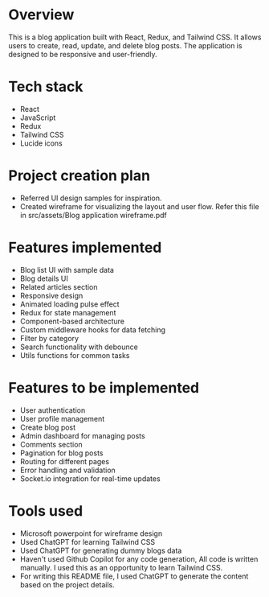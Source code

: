 # Overview

This is a blog application built with React, Redux, and Tailwind CSS. It allows users to create, read, update, and delete blog posts. The application is designed to be responsive and user-friendly.

# Tech stack

- React
- JavaScript
- Redux
- Tailwind CSS
- Lucide icons

# Project creation plan

- Referred UI design samples for inspiration.
- Created wireframe for visualizing the layout and user flow. Refer this file in src/assets/Blog application wireframe.pdf

# Features implemented

- Blog list UI with sample data
- Blog details UI
- Related articles section
- Responsive design
- Animated loading pulse effect
- Redux for state management
- Component-based architecture
- Custom middleware hooks for data fetching
- Filter by category
- Search functionality with debounce
- Utils functions for common tasks

# Features to be implemented

- User authentication
- User profile management
- Create blog post
- Admin dashboard for managing posts
- Comments section
- Pagination for blog posts
- Routing for different pages
- Error handling and validation
- Socket.io integration for real-time updates

# Tools used

- Microsoft powerpoint for wireframe design
- Used ChatGPT for learning Tailwind CSS
- Used ChatGPT for generating dummy blogs data
- Haven't used Github Copilot for any code generation, All code is written manually. I used this as an opportunity to learn Tailwind CSS.
- For writing this README file, I used ChatGPT to generate the content based on the project details.
